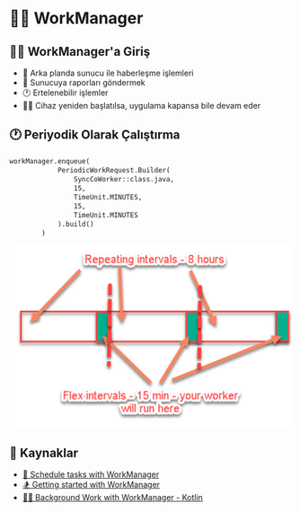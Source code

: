 # 👷‍♂️ WorkManager

## 🚴‍♂️ WorkManager'a Giriş

* 🔄 Arka planda sunucu ile haberleşme işlemleri
* 📜 Sunucuya raporları göndermek
* 🕐 Ertelenebilir işlemler
* 💁‍♂️ Cihaz yeniden başlatılsa, uygulama kapansa bile devam eder

## 🕐 Periyodik Olarak Çalıştırma

```text
workManager.enqueue(
			PeriodicWorkRequest.Builder(
				SyncCoWorker::class.java,
				15,
				TimeUnit.MINUTES,
				15,
				TimeUnit.MINUTES
			).build()
		)
```

![](../.gitbook/assets/workmanager_period.png)

## 🧐 Kaynaklar

* [📖 Schedule tasks with WorkManager](https://developer.android.com/topic/libraries/architecture/workmanager)
* [🏂 Getting started with WorkManager](https://developer.android.com/topic/libraries/architecture/workmanager/basics)
* [👨‍💻 Background Work with WorkManager - Kotlin](https://codelabs.developers.google.com/codelabs/android-workmanager-kt/#0)


